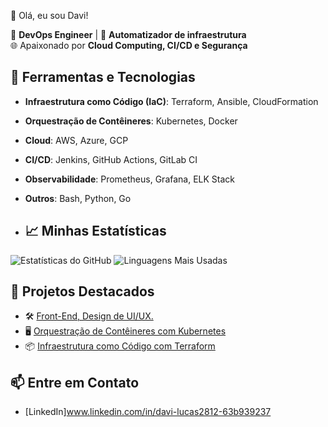 👋 Olá, eu sou Davi!

🔧 **DevOps Engineer** | 🚀 **Automatizador de infraestrutura**  
🌐 Apaixonado por **Cloud Computing, CI/CD e Segurança**

## 🚀 Ferramentas e Tecnologias
- **Infraestrutura como Código (IaC)**: Terraform, Ansible, CloudFormation
- **Orquestração de Contêineres**: Kubernetes, Docker
- **Cloud**: AWS, Azure, GCP
- **CI/CD**: Jenkins, GitHub Actions, GitLab CI
- **Observabilidade**: Prometheus, Grafana, ELK Stack
- **Outros**: Bash, Python, Go

- ## 📈 Minhas Estatísticas
![Estatísticas do GitHub](https://github-readme-stats.vercel.app/api?username=seu-usuario&show_icons=true&theme=dark)
![Linguagens Mais Usadas](https://github-readme-stats.vercel.app/api/top-langs/?username=seu-usuario&layout=compact&theme=dark)

## 🌟 Projetos Destacados
- 🛠️ [Front-End, Design de UI/UX.](https://comect.netlify.app/)
- 🖥️ [Orquestração de Contêineres com Kubernetes](https://github.com/seu-usuario/projeto-kubernetes)
- 📦 [Infraestrutura como Código com Terraform](https://github.com/seu-usuario/projeto-terraform)

## 📫 Entre em Contato
- [LinkedIn]www.linkedin.com/in/davi-lucas2812-63b939237 
